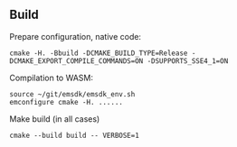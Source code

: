 ## Build

Prepare configuration, native code:

```
cmake -H. -Bbuild -DCMAKE_BUILD_TYPE=Release -DCMAKE_EXPORT_COMPILE_COMMANDS=ON -DSUPPORTS_SSE4_1=ON
```

Compilation to WASM:

```
source ~/git/emsdk/emsdk_env.sh
emconfigure cmake -H. ......
```

Make build (in all cases)

```
cmake --build build -- VERBOSE=1
```
